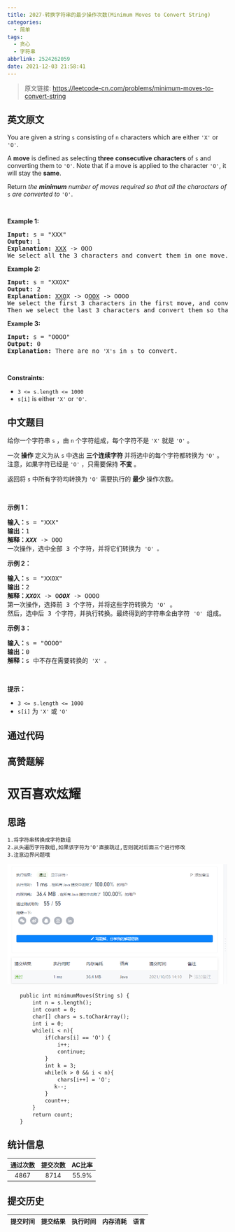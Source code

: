 ```yaml
---
title: 2027-转换字符串的最少操作次数(Minimum Moves to Convert String)
categories:
  - 简单
tags:
  - 贪心
  - 字符串
abbrlink: 2524262059
date: 2021-12-03 21:58:41
---
```


> 原文链接: https://leetcode-cn.com/problems/minimum-moves-to-convert-string


## 英文原文
<div><p>You are given a string <code>s</code> consisting of <code>n</code> characters which are either <code>&#39;X&#39;</code> or <code>&#39;O&#39;</code>.</p>

<p>A <strong>move</strong> is defined as selecting <strong>three</strong> <strong>consecutive characters</strong> of <code>s</code> and converting them to <code>&#39;O&#39;</code>. Note that if a move is applied to the character <code>&#39;O&#39;</code>, it will stay the <strong>same</strong>.</p>

<p>Return <em>the <strong>minimum</strong> number of moves required so that all the characters of </em><code>s</code><em> are converted to </em><code>&#39;O&#39;</code>.</p>

<p>&nbsp;</p>
<p><strong>Example 1:</strong></p>

<pre>
<strong>Input:</strong> s = &quot;XXX&quot;
<strong>Output:</strong> 1
<strong>Explanation:</strong> <u>XXX</u> -&gt; OOO
We select all the 3 characters and convert them in one move.
</pre>

<p><strong>Example 2:</strong></p>

<pre>
<strong>Input:</strong> s = &quot;XXOX&quot;
<strong>Output:</strong> 2
<strong>Explanation:</strong> <u>XXO</u>X -&gt; O<u>OOX</u> -&gt; OOOO
We select the first 3 characters in the first move, and convert them to <code>&#39;O&#39;</code>.
Then we select the last 3 characters and convert them so that the final string contains all <code>&#39;O&#39;</code>s.</pre>

<p><strong>Example 3:</strong></p>

<pre>
<strong>Input:</strong> s = &quot;OOOO&quot;
<strong>Output:</strong> 0
<strong>Explanation:</strong> There are no <code>&#39;X&#39;s</code> in <code>s</code> to convert.
</pre>

<p>&nbsp;</p>
<p><strong>Constraints:</strong></p>

<ul>
	<li><code>3 &lt;= s.length &lt;= 1000</code></li>
	<li><code>s[i]</code> is either <code>&#39;X&#39;</code> or <code>&#39;O&#39;</code>.</li>
</ul>
</div>

## 中文题目
<div><p>给你一个字符串 <code>s</code> ，由 <code>n</code> 个字符组成，每个字符不是 <code>'X'</code> 就是 <code>'O'</code> 。</p>

<p>一次<strong> 操作</strong> 定义为从 <code>s</code> 中选出 <strong>三个连续字符 </strong>并将选中的每个字符都转换为 <code>'O'</code> 。注意，如果字符已经是 <code>'O'</code> ，只需要保持 <strong>不变</strong> 。</p>

<p>返回将 <code>s</code> 中所有字符均转换为 <code>'O'</code> 需要执行的&nbsp;<strong>最少</strong>&nbsp;操作次数。</p>

<p>&nbsp;</p>

<p><strong>示例 1：</strong></p>

<pre>
<strong>输入：</strong>s = "XXX"
<strong>输出：</strong>1
<strong>解释：<em>XXX</em></strong> -&gt; OOO
一次操作，选中全部 3 个字符，并将它们转换为 <code>'O' 。</code>
</pre>

<p><strong>示例 2：</strong></p>

<pre>
<strong>输入：</strong>s = "XXOX"
<strong>输出：</strong>2
<strong>解释：<em>XXO</em></strong>X -&gt; O<em><strong>OOX</strong></em> -&gt; OOOO
第一次操作，选择前 3 个字符，并将这些字符转换为 <code>'O'</code> 。
然后，选中后 3 个字符，并执行转换。最终得到的字符串全由字符 <code>'O'</code> 组成。</pre>

<p><strong>示例 3：</strong></p>

<pre>
<strong>输入：</strong>s = "OOOO"
<strong>输出：</strong>0
<strong>解释：</strong>s 中不存在需要转换的 <code>'X' 。</code>
</pre>

<p>&nbsp;</p>

<p><strong>提示：</strong></p>

<ul>
	<li><code>3 &lt;= s.length &lt;= 1000</code></li>
	<li><code>s[i]</code> 为 <code>'X'</code> 或 <code>'O'</code></li>
</ul>
</div>

## 通过代码
<RecoDemo>
</RecoDemo>


## 高赞题解
# 双百喜欢炫耀

## 思路
    1.将字符串转换成字符数组
    2.从头遍历字符数组,如果该字符为'O'直接跳过,否则就对后面三个进行修改
    3.注意边界问题哦
![image.png](../images/minimum-moves-to-convert-string-0.png)

```
    public int minimumMoves(String s) {
        int n = s.length();
        int count = 0;
        char[] chars = s.toCharArray();
        int i = 0;
        while(i < n){
            if(chars[i] == 'O') {
                i++;
                continue;
            }
            int k = 3;
            while(k > 0 && i < n){
                chars[i++] = 'O';
               k--;
            }
            count++;
        }
        return count;
    }
```


## 统计信息
| 通过次数 | 提交次数 | AC比率 |
| :------: | :------: | :------: |
|    4867    |    8714    |   55.9%   |

## 提交历史
| 提交时间 | 提交结果 | 执行时间 |  内存消耗  | 语言 |
| :------: | :------: | :------: | :--------: | :--------: |
